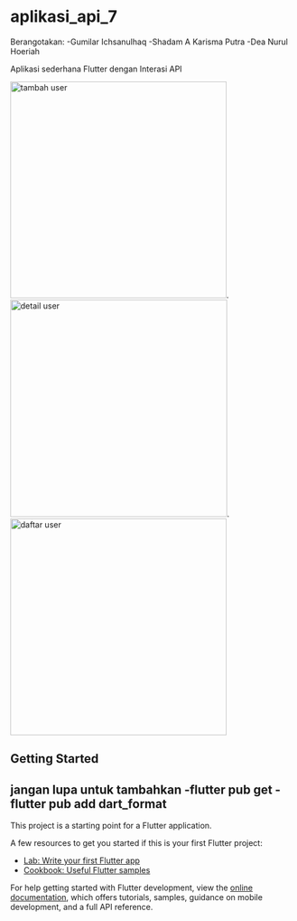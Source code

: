 # aplikasi_api_7
Berangotakan:
-Gumilar Ichsanulhaq
-Shadam A Karisma Putra
-Dea Nurul Hoeriah

Aplikasi sederhana Flutter dengan Interasi API 

<img width="383" alt="tambah user" src="https://github.com/ZELX23/tugas_kelompok7/assets/126939411/186ada86-36db-4b14-b432-a752cb826244">.
<img width="384" alt="detail user" src="https://github.com/ZELX23/tugas_kelompok7/assets/126939411/3ad864a4-0c0d-4792-9808-c0b8db305163">.
<img width="383" alt="daftar user" src="https://github.com/ZELX23/tugas_kelompok7/assets/126939411/558e0c0c-125a-41c8-bdf5-8389f2ba3dba">


## Getting Started
jangan lupa untuk tambahkan 
-flutter pub get
-flutter pub add dart_format
-

This project is a starting point for a Flutter application.

A few resources to get you started if this is your first Flutter project:

- [Lab: Write your first Flutter app](https://docs.flutter.dev/get-started/codelab)
- [Cookbook: Useful Flutter samples](https://docs.flutter.dev/cookbook)

For help getting started with Flutter development, view the
[online documentation](https://docs.flutter.dev/), which offers tutorials,
samples, guidance on mobile development, and a full API reference.
